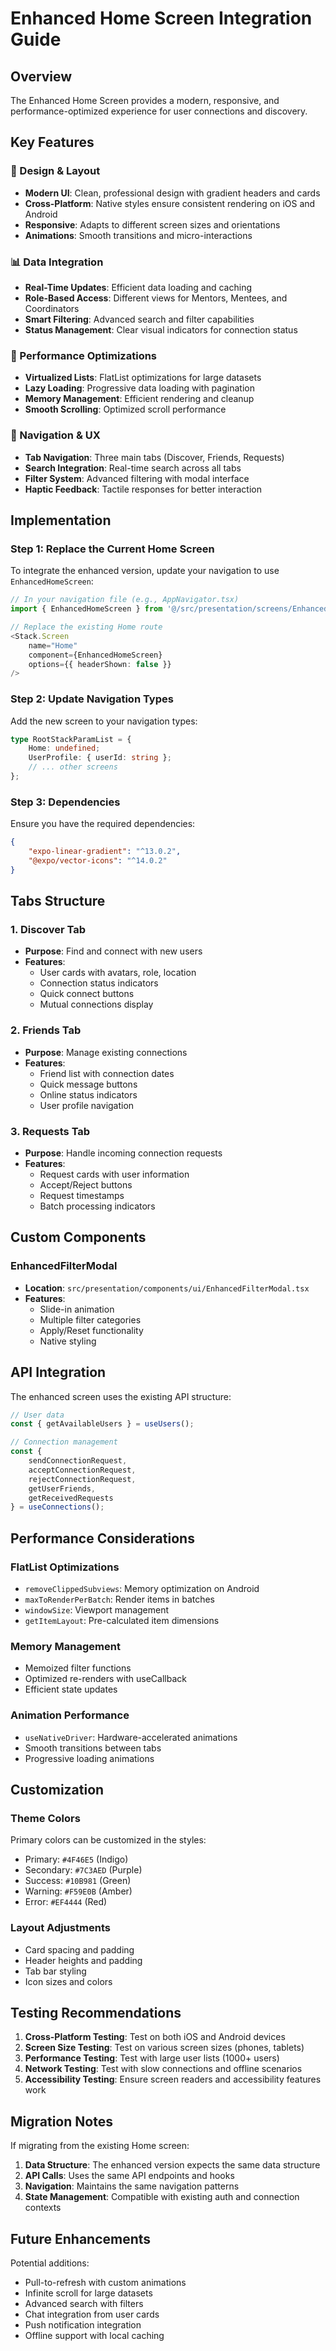 # Enhanced Home Screen Integration Guide

## Overview
The Enhanced Home Screen provides a modern, responsive, and performance-optimized experience for user connections and discovery.

## Key Features

### 🎨 Design & Layout
- **Modern UI**: Clean, professional design with gradient headers and cards
- **Cross-Platform**: Native styles ensure consistent rendering on iOS and Android
- **Responsive**: Adapts to different screen sizes and orientations
- **Animations**: Smooth transitions and micro-interactions

### 📊 Data Integration
- **Real-Time Updates**: Efficient data loading and caching
- **Role-Based Access**: Different views for Mentors, Mentees, and Coordinators
- **Smart Filtering**: Advanced search and filter capabilities
- **Status Management**: Clear visual indicators for connection status

### 🚀 Performance Optimizations
- **Virtualized Lists**: FlatList optimizations for large datasets
- **Lazy Loading**: Progressive data loading with pagination
- **Memory Management**: Efficient rendering and cleanup
- **Smooth Scrolling**: Optimized scroll performance

### 📱 Navigation & UX
- **Tab Navigation**: Three main tabs (Discover, Friends, Requests)
- **Search Integration**: Real-time search across all tabs
- **Filter System**: Advanced filtering with modal interface
- **Haptic Feedback**: Tactile responses for better interaction

## Implementation

### Step 1: Replace the Current Home Screen

To integrate the enhanced version, update your navigation to use `EnhancedHomeScreen`:

```typescript
// In your navigation file (e.g., AppNavigator.tsx)
import { EnhancedHomeScreen } from '@/src/presentation/screens/EnhancedHome';

// Replace the existing Home route
<Stack.Screen 
    name="Home" 
    component={EnhancedHomeScreen}
    options={{ headerShown: false }}
/>
```

### Step 2: Update Navigation Types

Add the new screen to your navigation types:

```typescript
type RootStackParamList = {
    Home: undefined;
    UserProfile: { userId: string };
    // ... other screens
};
```

### Step 3: Dependencies
Ensure you have the required dependencies:

```json
{
    "expo-linear-gradient": "^13.0.2",
    "@expo/vector-icons": "^14.0.2"
}
```

## Tabs Structure

### 1. Discover Tab
- **Purpose**: Find and connect with new users
- **Features**: 
  - User cards with avatars, role, location
  - Connection status indicators
  - Quick connect buttons
  - Mutual connections display

### 2. Friends Tab
- **Purpose**: Manage existing connections
- **Features**:
  - Friend list with connection dates
  - Quick message buttons
  - Online status indicators
  - User profile navigation

### 3. Requests Tab
- **Purpose**: Handle incoming connection requests
- **Features**:
  - Request cards with user information
  - Accept/Reject buttons
  - Request timestamps
  - Batch processing indicators

## Custom Components

### EnhancedFilterModal
- **Location**: `src/presentation/components/ui/EnhancedFilterModal.tsx`
- **Features**: 
  - Slide-in animation
  - Multiple filter categories
  - Apply/Reset functionality
  - Native styling

## API Integration

The enhanced screen uses the existing API structure:

```typescript
// User data
const { getAvailableUsers } = useUsers();

// Connection management
const { 
    sendConnectionRequest,
    acceptConnectionRequest,
    rejectConnectionRequest,
    getUserFriends,
    getReceivedRequests 
} = useConnections();
```

## Performance Considerations

### FlatList Optimizations
- `removeClippedSubviews`: Memory optimization on Android
- `maxToRenderPerBatch`: Render items in batches
- `windowSize`: Viewport management
- `getItemLayout`: Pre-calculated item dimensions

### Memory Management
- Memoized filter functions
- Optimized re-renders with useCallback
- Efficient state updates

### Animation Performance
- `useNativeDriver`: Hardware-accelerated animations
- Smooth transitions between tabs
- Progressive loading animations

## Customization

### Theme Colors
Primary colors can be customized in the styles:
- Primary: `#4F46E5` (Indigo)
- Secondary: `#7C3AED` (Purple)
- Success: `#10B981` (Green)
- Warning: `#F59E0B` (Amber)
- Error: `#EF4444` (Red)

### Layout Adjustments
- Card spacing and padding
- Header heights and padding
- Tab bar styling
- Icon sizes and colors

## Testing Recommendations

1. **Cross-Platform Testing**: Test on both iOS and Android devices
2. **Screen Size Testing**: Test on various screen sizes (phones, tablets)
3. **Performance Testing**: Test with large user lists (1000+ users)
4. **Network Testing**: Test with slow connections and offline scenarios
5. **Accessibility Testing**: Ensure screen readers and accessibility features work

## Migration Notes

If migrating from the existing Home screen:

1. **Data Structure**: The enhanced version expects the same data structure
2. **API Calls**: Uses the same API endpoints and hooks
3. **Navigation**: Maintains the same navigation patterns
4. **State Management**: Compatible with existing auth and connection contexts

## Future Enhancements

Potential additions:
- Pull-to-refresh with custom animations
- Infinite scroll for large datasets
- Advanced search with filters
- Chat integration from user cards
- Push notification integration
- Offline support with local caching
